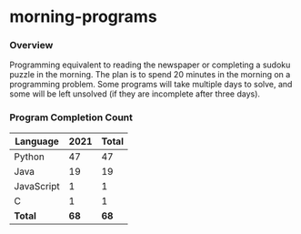 # morning-programs

### Overview

Programming equivalent to reading the newspaper or completing a sudoku puzzle in the morning.  The plan is to spend 20 
minutes in the morning on a programming problem.  Some programs will take multiple days to solve, and some will be left 
unsolved (if they are incomplete after three days).

### Program Completion Count

| Language     | 2021   | Total  |
|--------------|--------|--------|
| Python       | 47     | 47     |
| Java         | 19     | 19     |
| JavaScript   | 1      | 1      |
| C            | 1      | 1      |
| **Total**    | **68** | **68** |
